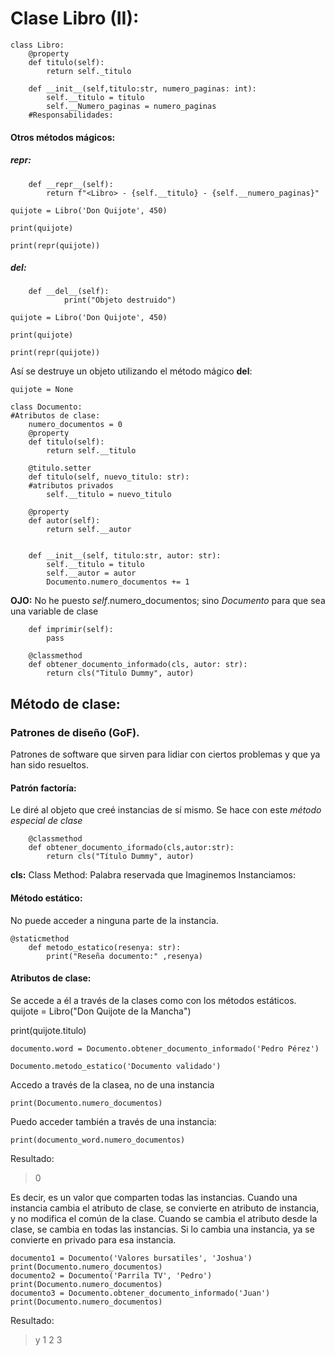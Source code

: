 
# Clase Libro (II):

```
class Libro:
    @property
    def titulo(self):
        return self._titulo

    def __init__(self,titulo:str, numero_paginas: int):
        self.__titulo = titulo
        self.__Numero_paginas = numero_paginas
    #Responsabilidades:

```
#### Otros métodos mágicos:
##### __repr__:
```
    def __repr__(self):
        return f"<Libro> - {self.__titulo} - {self.__numero_paginas}"
```
```
quijote = Libro('Don Quijote', 450)

print(quijote)

print(repr(quijote))
```
##### __del__:
```
    def __del__(self):
            print("Objeto destruido")
```
```
quijote = Libro('Don Quijote', 450)

print(quijote)

print(repr(quijote))
```
Así se destruye un objeto utilizando el método mágico __del__:

```
quijote = None
```
```
class Documento:
#Atributos de clase:
    numero_documentos = 0
    @property
    def titulo(self):
        return self.__titulo
    
    @titulo.setter
    def titulo(self, nuevo_titulo: str):
    #atributos privados
        self.__titulo = nuevo_titulo

    @property
    def autor(self):
        return self.__autor
        
    
    def __init__(self, titulo:str, autor: str):
        self.__titulo = titulo
        self.__autor = autor
        Documento.numero_documentos += 1
```
**OJO:** No he puesto _self_.numero_documentos; sino _Documento_ para que sea una variable de clase
```
    def imprimir(self):
        pass

    @classmethod
    def obtener_documento_informado(cls, autor: str):
        return cls("Titulo Dummy", autor)
```
## Método de clase:
### Patrones de diseño (GoF).

Patrones de software que sirven para lidiar con ciertos problemas y que ya han sido resueltos.

#### Patrón factoría:
Le diré al objeto que creé instancias de sí mismo. Se hace con este _método especial de clase_
```
    @classmethod
    def obtener_documento_iformado(cls,autor:str):
        return cls("Título Dummy", autor)
```
**cls:** Class Method: Palabra reservada que 
Imaginemos
Instanciamos:
#### Método estático:
No puede acceder a ninguna parte de la instancia.
```
@staticmethod
    def metodo_estatico(resenya: str):
        print("Reseña documento:" ,resenya)
```

#### Atributos de clase:
Se accede a él a través de la clases como con los métodos estáticos.
quijote = Libro("Don Quijote de la Mancha")

print(quijote.titulo)
```
documento.word = Documento.obtener_documento_informado('Pedro Pérez')
```
```
Documento.metodo_estatico('Documento validado')
```
Accedo a través de la clasea, no de una instancia
```
print(Documento.numero_documentos)
```
Puedo acceder también a través de una instancia:
```
print(documento_word.numero_documentos)
```
Resultado:

> 0

Es decir, es un valor que comparten todas las instancias.
Cuando una instancia cambia el atributo de clase, se convierte en atributo de instancia, y no modifica el común de la clase. Cuando se cambia el atributo desde la clase, se cambia en todas las instancias. Si lo cambia una instancia, ya se convierte en privado para esa instancia.
```
documento1 = Documento('Valores bursatiles', 'Joshua')
print(Documento.numero_documentos)
documento2 = Documento('Parrila TV', 'Pedro')
print(Documento.numero_documentos)
documento3 = Documento.obtener_documento_informado('Juan')
print(Documento.numero_documentos)
```
Resultado:

> y
> 1
> 2
> 3

